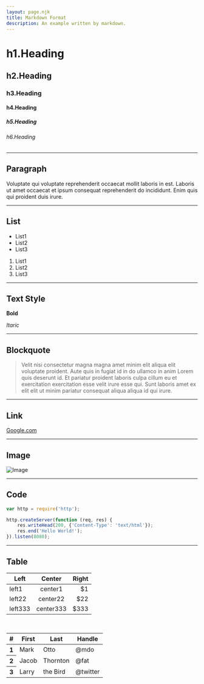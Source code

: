 ```yaml
---
layout: page.njk
title: Markdown Format
description: An example written by markdown.
---
```


# h1.Heading
## h2.Heading
### h3.Heading
#### h4.Heading
##### h5.Heading
###### h6.Heading

---

## Paragraph

Voluptate qui voluptate reprehenderit occaecat mollit laboris in est. Laboris ut amet occaecat et ipsum consequat reprehenderit do incididunt. Enim quis qui proident duis irure.

---

## List

* List1
* List2
* List3

1. List1
2. List2
3. List3

---

## Text Style

**Bold**

*Itaric*

---

## Blockquote

> Velit nisi consectetur magna magna amet minim elit aliqua elit voluptate proident. Aute quis in fugiat id in do ullamco in anim Lorem quis deserunt id. Et pariatur proident laboris culpa cillum eu et exercitation exercitation esse velit irure esse qui. Sunt laboris amet ex elit elit ut minim pariatur consequat aliqua aliqua id qui irure.

---

## Link

[Google.com](https://google.com)

---

## Image

![Image](https://picsum.photos/500/300/?random)

---

## Code

```js
var http = require('http');

http.createServer(function (req, res) {
    res.writeHead(200, {'Content-Type': 'text/html'});
    res.end('Hello World!');
}).listen(8080);
```

---

## Table

| Left     | Center    | Right |
| -------- |:---------:| -----:|
| left1    | center1   | $1    |
| left22   | center22  | $22   |
| left333  | center333 | $333  |

<br>

<table class="table">
  <thead>
    <tr>
      <th scope="col">#</th>
      <th scope="col">First</th>
      <th scope="col">Last</th>
      <th scope="col">Handle</th>
    </tr>
  </thead>
  <tbody>
    <tr>
      <th scope="row">1</th>
      <td>Mark</td>
      <td>Otto</td>
      <td>@mdo</td>
    </tr>
    <tr>
      <th scope="row">2</th>
      <td>Jacob</td>
      <td>Thornton</td>
      <td>@fat</td>
    </tr>
    <tr>
      <th scope="row">3</th>
      <td>Larry</td>
      <td>the Bird</td>
      <td>@twitter</td>
    </tr>
  </tbody>
</table>

